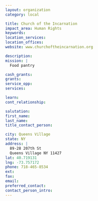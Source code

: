 ```yaml
---
layout: organization
category: local

title: Church of the Incarnation
impact_area: Human Rights
keywords: 
location_services: 
location_offices: 
website: www.churchoftheincarnation.org

description: 
mission: |
  Food pantry

cash_grants: 
grants: 
service_opp: 
services: 

learn: 
cont_relationship: 

salutation: 
first_name: 
last_name: 
title_contact_person: 

city: Queens Village
state: NY
address: |
  89-28 207th St  
  Queens Village NY 11427
lat: 40.719131
lng: -73.757172
phone: 718-465-8534
ext: 
fax: 
email: 
preferred_contact: 
contact_person_intro: 
---
```


